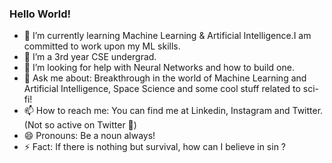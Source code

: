 ### Hello World!

<!--
**ank232/ank232** is a ✨ _special_ ✨ repository because its `README.md` (this file) appears on your GitHub profile. -->


- 🔭 I’m currently learning Machine Learning & Artificial Intelligence.I am committed to work upon my ML skills. 
- 👯 I’m a 3rd year CSE undergrad.
- 🤔 I’m looking for help with Neural Networks and how to build one.
- 💬 Ask me about: Breakthrough in the world of Machine Learning and Artificial Intelligence, Space Science and some cool stuff related to sci-fi! 
- 📫 How to reach me: You can find me at Linkedin, Instagram and Twitter.(Not so active on Twitter 🥱)
- 😄 Pronouns: Be a noun always!
- ⚡ Fact: If there is nothing but survival, how can I believe in sin ?
